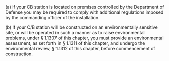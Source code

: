 (a) If your CB station is located on premises controlled by the Department of Defense you may be required to comply with additional regulations imposed by the commanding officer of the installation.

(b) If your C/B station will be constructed on an environmentally sensitive site, or will be operated in such a manner as to raise environmental problems, under § 1.1307 of this chapter, you must provide an environmental assessment, as set forth in § 1.1311 of this chapter, and undergo the environmental review, § 1.1312 of this chapter, before commencement of construction.

